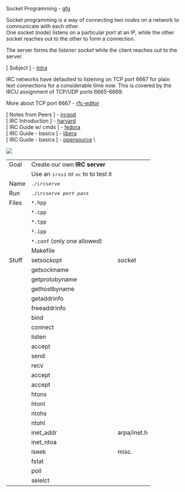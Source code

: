 Socket Programming - [gfg](https://www.geeksforgeeks.org/socket-programming-cc/)

Socket programming is a way of connecting *two nodes* on a network to communicate with each other.  \
One socket (node) listens on a particular *port* at an IP, while the other socket reaches out to the other to form a connection.

The server forms the *listener socket* while the client reaches out to the server.



[ Subject ] - [intra](https://cdn.intra.42.fr/pdf/pdf/72125/en.subject.pdf) 

IRC networks have defaulted to listening on TCP port 6667 for plain   \
   text connections for a considerable time now.  This is covered by the  \
   IRCU assignment of TCP/UDP ports 6665-6669. 
   
   More about TCP port 6667 - [rfc-editor](https://www.rfc-editor.org/rfc/rfc7194)


[ Notes from Peers ] - [ircgod](https://ircgod.com/posts)  \
[ IRC Introduction ] - [harvard](https://cyber.harvard.edu/lawofcyberspace/irc.html)  \
[ IRC Guide w/ cmds ] - [fedora](https://fedoramagazine.org/beginners-guide-irc)  \
[ IRC Guide - basics ] - [libera](https://libera.chat/guides/basics)  \
[ IRC Guide - basics ] - [opensource](https://opensource.com/life/16/6/irc-quickstart-guide)  \


![](https://i.imgur.com/CjhDkz2.png)

|       |       |       |
|-------|-------|-------|
Goal    | Create our own **IRC server** 
&#8239; | Use an <kbd>irssi</kbd> or <kbd>nc</kbd> to to test it 
Name    | <kbd> ./ircserve </kbd>
Run     | <kbd> ./ircserve _port_  _pass_ </kbd>
Files   | `*.hpp`
&#8239; | `*.cpp`
&#8239; | `*.tpp`
&#8239; | `*.ipp`
&#8239; | `*.conf` (only one allowed)
&#8239; | Makefile
Stuff   | setsockopt | socket
&#8239; | getsockname
&#8239; | getprotobyname
&#8239; | gethostbyname
&#8239; | getaddrinfo
&#8239; | freeaddrinfo
&#8239; | bind
&#8239; | connect
&#8239; | listen
&#8239; | accept
&#8239; | send
&#8239; | recv
&#8239; | accept
&#8239; | accept
&#8239; | htons
&#8239; | htonl
&#8239; | ntohs
&#8239; | ntohl
&#8239; | inet_addr | arpa/inet.h
&#8239; | inet_ntoa
&#8239; | lseek     | misc.
&#8239; | fstat
&#8239; | poll
&#8239; | selelct

